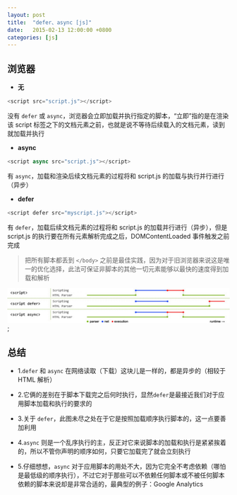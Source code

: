 ```yaml
---
layout: post
title:  "defer、async [js]"
date:   2015-02-13 12:00:00 +0800
categories: [js]
---
```


## 浏览器


- **无**

```javascript
<script src="script.js"></script>
```

没有 `defer` 或 `async`，浏览器会立即加载并执行指定的脚本，“立即”指的是在渲染该 script 标签之下的文档元素之前，也就是说不等待后续载入的文档元素，读到就加载并执行

- **async**

```javascript
<script async src="script.js"></script>
```

有 `async`，加载和渲染后续文档元素的过程将和 script.js 的加载与执行并行进行（异步）

- **defer**

```javascript
<script defer src="myscript.js"></script>
```

有 `defer`，加载后续文档元素的过程将和 script.js 的加载并行进行（异步），但是 script.js 的执行要在所有元素解析完成之后，DOMContentLoaded 事件触发之前完成

> 把所有脚本都丢到 `</body>` 之前是最佳实践，因为对于旧浏览器来说这是唯一的优化选择，此法可保证非脚本的其他一切元素能够以最快的速度得到加载和解析


![](/static/img/2015/2015-02-01.png);



## 总结

- 1.`defer` 和 `async` 在网络读取（下载）这块儿是一样的，都是异步的（相较于 HTML 解析）

- 2.它俩的差别在于脚本下载完之后何时执行，显然`defer`是最接近我们对于应用脚本加载和执行的要求的

- 3.关于 `defer`，此图未尽之处在于它是按照加载顺序执行脚本的，这一点要善加利用

- 4.`async` 则是一个乱序执行的主，反正对它来说脚本的加载和执行是紧紧挨着的，所以不管你声明的顺序如何，只要它加载完了就会立刻执行

- 5.仔细想想，`async` 对于应用脚本的用处不大，因为它完全不考虑依赖（哪怕是最低级的顺序执行），不过它对于那些可以不依赖任何脚本或不被任何脚本依赖的脚本来说却是非常合适的，最典型的例子：Google Analytics


